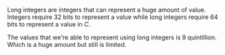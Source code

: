 Long integers are integers that can represent a huge amount of value. Integers require 32 bits to represent a value while long integers require 64 bits to represent a value in _C_.

The values that we're able to represent using long integers is 9 quintillion. Which is a huge amount but still is limited.